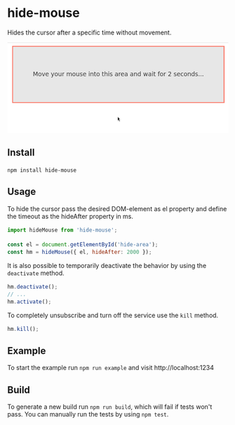 # hide-mouse
Hides the cursor after a specific time without movement.

![Demo as animated Gif](https://github.com/matthiasklan/hide-mouse/blob/master/demo.gif)

## Install

`npm install hide-mouse`

## Usage

To hide the cursor pass the desired DOM-element as el property and define the timeout as the hideAfter property in ms.

```javascript
import hideMouse from 'hide-mouse';

const el = document.getElementById('hide-area');
const hm = hideMouse({ el, hideAfter: 2000 });
```

It is also possible to temporarily deactivate the behavior by using the `deactivate` method.

```javascript
hm.deactivate();
// ...
hm.activate();
```

To completely unsubscribe and turn off the service use the `kill` method.

```javascript
hm.kill();
```

## Example

To start the example run `npm run example` and visit http://localhost:1234

## Build

To generate a new build run `npm run build`, which will fail if tests won't pass. You can manually run the tests by using `npm test`.
